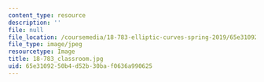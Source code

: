 ```yaml
---
content_type: resource
description: ''
file: null
file_location: /coursemedia/18-783-elliptic-curves-spring-2019/65e3109250b4d52b30baf0636a990625_18-783_classroom.jpg
file_type: image/jpeg
resourcetype: Image
title: 18-783_classroom.jpg
uid: 65e31092-50b4-d52b-30ba-f0636a990625
---
```

